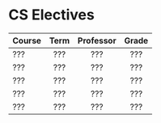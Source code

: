 # CS Electives

| Course | Term | Professor | Grade |
| :----- | :--: | :-------: | :---: |
| ???    | ???  |    ???    |  ???  |
| ???    | ???  |    ???    |  ???  |
| ???    | ???  |    ???    |  ???  |
| ???    | ???  |    ???    |  ???  |
| ???    | ???  |    ???    |  ???  |